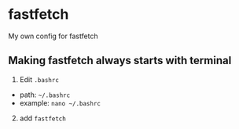 # fastfetch
My own config for fastfetch

## Making fastfetch always starts with terminal 
1. Edit `.bashrc`
- path: `~/.bashrc`
- example: `nano ~/.bashrc`
2. add `fastfetch`

  
